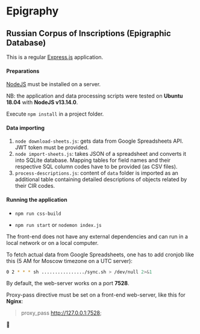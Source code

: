 # Epigraphy
## Russian Corpus of Inscriptions (Epigraphic Database)

This is a regular [Express.js](https://expressjs.com) application.

#### Preparations

[NodeJS](https://nodejs.org/) must be installed on a server.

NB: the application and data processing scripts were tested on **Ubuntu 18.04** with **NodeJS v13.14.0**.

Execute `npm install` in a project folder.

#### Data importing

1. `node download-sheets.js`: gets data from Google Spreadsheets  API. JWT token must be provided.
2. `node import-sheets.js`: takes JSON of a spreadsheet and converts it into SQLite database. Mapping tables for field names and their respective SQL column codes have to be provided (as CSV files).
3. `process-descriptions.js`: content of `data` folder is imported as an additional table containing detailed descriptions of objects related by their CIR codes.

#### Running the application

* `npm run css-build`

* `npm run start` or `nodemon index.js` 

The front-end does not have any external dependencies and can run in a local network or on a local computer.

To fetch actual data from Google Spreadsheets, one has to add cronjob like this (5 AM for Moscow timezone on a UTC server):

```bash
0 2 * * * sh ................/sync.sh > /dev/null 2>&1
```

By default, the web-server works on a port **7528**.

Proxy-pass directive must be set on a front-end web-server, like this for **Nginx**:

> proxy_pass http://127.0.0.1:7528;

:space_invader: